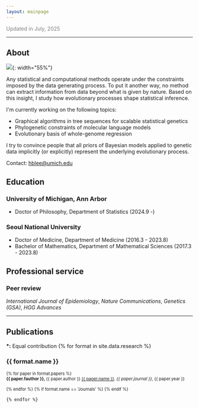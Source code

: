 ```yaml
---
layout: mainpage
---
```


<span style="color:grey">Updated in July, 2025</span>

___

## About
![](https://lsa.umich.edu/content/michigan-lsa/stats/en/people/phd-students/Lee/jcr:content/profileImage.transform/profile_portrait/image.jpg){: width="55%"}

Any statistical and computational methods operate under the constraints imposed by the data generating process.
To put it another way, no method can extract information from data beyond what is given by nature.
Based on this insight, I study how evolutionary processes shape statistical inference. 

I'm currently working on the following topics:
- Graphical algorithms in tree sequences for scalable statistical genetics
- Phylogenetic constraints of molecular language models
- Evolutionary basis of whole-genome regression

I try to convince people that all priors of Bayesian models applied to genetic data implicitly (or explicitly) represent the underlying evolutionary process.

Contact: <hblee@umich.edu>


## Education

### University of Michigan, Ann Arbor
- Doctor of Philosophy, Department of Statistics (2024.9 -)

### Seoul National University
- Doctor of Medicine, Department of Medicine (2016.3 - 2023.8)
- Bachelor of Mathematics, Department of Mathematical Sciences (2017.3 - 2023.8)

## Professional service
### Peer review
_International Journal of Epidemiology_,
_Nature Communications_,
_Genetics (GSA)_,
_HGG Advances_

---

## Publications

<ul style='list-style: none; padding: 0px;'>
    <b>*:</b> Equal contribution
	{% for format in site.data.research %}
		<li>
			<h3 class='pub-format'> {{ format.name }} </h3>
			<div class='pubbox-out'>
				<div class='pubbox-in'>
					<ul style='list-style: none; padding: 0px; font-size: 0.8em;'>
						{% for paper in format.papers %}
							<li>
								<b>
								{{ paper.fauthor }}, 
								</b>
								{{ paper.author }} 
								<a href='{{ paper.doi }}'>{{ paper.name }}</a>. 
								<i>{{ paper.journal }}</i>,
								{{ paper.year }}<br>
                                <br>
							</li>
						{% endfor %}
						{% if format.name == 'Journals' %}
						{% endif %}
					</ul>
				</div>
			</div>
		</li>
		
	{% endfor %}
</ul>
